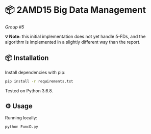 # 📦 2AMD15 Big Data Management

*Group #5*

**💡 Note:** this initial implementation does not yet handle δ-FDs, and the algorithm is implemented in a slightly different way than the report.

## 📦 Installation

Install dependencies with pip:

```bash 
pip install -r requirements.txt
```

Tested on Python 3.6.8.

## ⚙️ Usage

Running locally:

```bash
python FuncD.py
```
